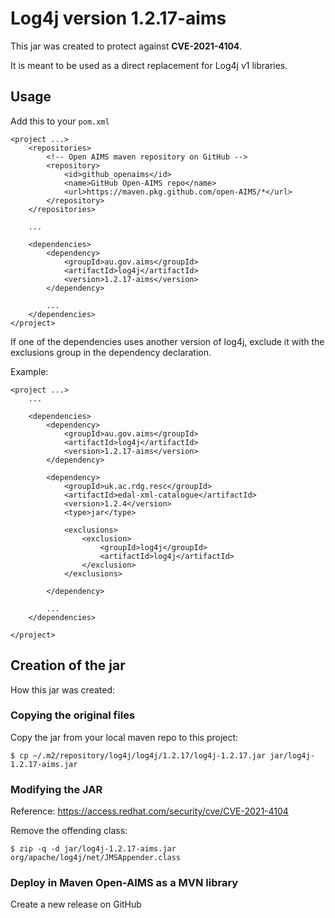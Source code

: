 # Log4j version 1.2.17-aims

This jar was created to protect against **CVE-2021-4104**.

It is meant to be used as a direct replacement for Log4j v1 libraries.

## Usage

Add this to your `pom.xml`

```
<project ...>
    <repositories>
        <!-- Open AIMS maven repository on GitHub -->
        <repository>
            <id>github_openaims</id>
            <name>GitHub Open-AIMS repo</name>
            <url>https://maven.pkg.github.com/open-AIMS/*</url>
        </repository>
    </repositories>

    ...

    <dependencies>
        <dependency>
            <groupId>au.gov.aims</groupId>
            <artifactId>log4j</artifactId>
            <version>1.2.17-aims</version>
        </dependency>

        ...
    </dependencies>
</project>
```

If one of the dependencies uses another version of log4j,
exclude it with the exclusions group in the dependency
declaration.

Example:
```
<project ...>
    ...

    <dependencies>
        <dependency>
            <groupId>au.gov.aims</groupId>
            <artifactId>log4j</artifactId>
            <version>1.2.17-aims</version>
        </dependency>

        <dependency>
            <groupId>uk.ac.rdg.resc</groupId>
            <artifactId>edal-xml-catalogue</artifactId>
            <version>1.2.4</version>
            <type>jar</type>

            <exclusions>
                <exclusion>
                    <groupId>log4j</groupId>
                    <artifactId>log4j</artifactId>
                </exclusion>
            </exclusions>

        </dependency>

        ...
    </dependencies>

</project>
```

## Creation of the jar

How this jar was created:

### Copying the original files

Copy the jar from your local maven repo to this project:
```
$ cp ~/.m2/repository/log4j/log4j/1.2.17/log4j-1.2.17.jar jar/log4j-1.2.17-aims.jar
```

### Modifying the JAR

Reference: https://access.redhat.com/security/cve/CVE-2021-4104

Remove the offending class:
```
$ zip -q -d jar/log4j-1.2.17-aims.jar org/apache/log4j/net/JMSAppender.class
```

### Deploy in Maven Open-AIMS as a MVN library

Create a new release on GitHub
